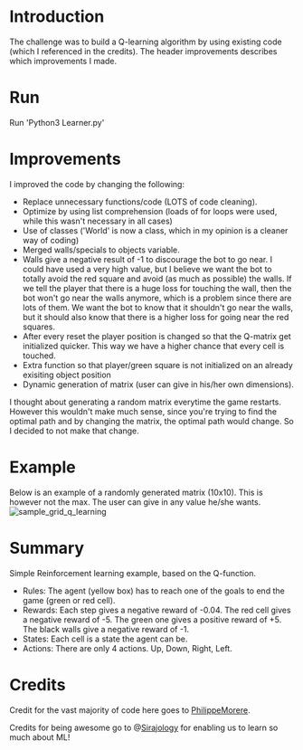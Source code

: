 Introduction
==========================
The challenge was to build a Q-learning algorithm by using existing code (which I referenced in the credits). The header improvements describes which improvements I made.

Run
==========================
Run  'Python3 Learner.py'

Improvements
==========================
I improved the code by changing the following:
- Replace unnecessary functions/code (LOTS of code cleaning).
- Optimize by using list comprehension (loads of for loops were used, while this wasn't necessary in all cases)
- Use of classes ('World' is now a class, which in my opinion is a cleaner way of coding)
- Merged walls/specials to objects variable.
- Walls give a negative result of -1 to discourage the bot to go near. I could have used a very high value,
but I believe we want the bot to totally avoid the red square and avoid (as much as possible) the walls.
If we tell the player that there is a huge loss for touching the wall, then the bot won't go near the walls anymore,
which is a problem since there are lots of them. We want the bot to know that it shouldn't go near the walls,
but it should also know that there is a higher loss for going near the red squares.
- After every reset the player position is changed so that the Q-matrix get initialized quicker. This way we have a higher chance that every cell is touched.
- Extra function so that player/green square is not initialized on an already exisiting object position
- Dynamic generation of matrix (user can give in his/her own dimensions).

I thought about generating a random matrix everytime the game restarts. However this wouldn't make much sense,
since you're trying to find the optimal path and by changing the matrix, the optimal path would change. So I decided
to not make that change.

# Example
Below is an example of a randomly generated matrix (10x10). This is however not the max. The user can give in any
value he/she wants.
![sample_grid_q_learning](https://github.com/mickvanhulst/q_learning/blob/master/example_grid.jpg)


Summary
==========================
Simple Reinforcement learning example, based on the Q-function.
- Rules: The agent (yellow box) has to reach one of the goals to end the game (green or red cell).
- Rewards: Each step gives a negative reward of -0.04. The red cell gives a negative reward of -5. The green one gives a positive reward of +5. The black walls give a negative reward of -1.
- States: Each cell is a state the agent can be.
- Actions: There are only 4 actions. Up, Down, Right, Left.

Credits
===========
Credit for the vast majority of code here goes to [PhilippeMorere](https://github.com/PhilippeMorere). 

Credits for being awesome go to @[Sirajology](https://www.youtube.com/sirajology) for enabling us to learn so much about ML!
